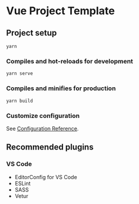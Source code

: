 # Vue Project Template

## Project setup
```
yarn
```

### Compiles and hot-reloads for development
```
yarn serve
```

### Compiles and minifies for production
```
yarn build
```

### Customize configuration
See [Configuration Reference](https://cli.vuejs.org/config/).

## Recommended plugins

### VS Code
* EditorConfig for VS Code
* ESLint
* SASS
* Vetur

